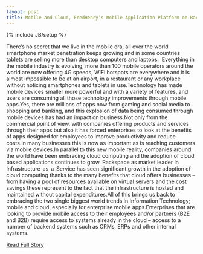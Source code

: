 ```yaml
---
layout: post
title: Mobile and Cloud, FeedHenry’s Mobile Application Platform on Rackspace
---
```

{% include JB/setup %}<p>There’s no secret that we live in the mobile era, all over the world smartphone market penetration keeps growing and in some countries tablets are selling more than desktop computers and laptops.  Everything in the mobile industry is evolving, more than 100 mobile operators around the world are now offering 4G speeds, WiFi hotspots are everywhere and it is almost impossible to be at an airport, in a restaurant or any workplace without noticing smartphones and tablets in use.Technology has made mobile devices smaller more powerful and with a variety of features, and users are consuming all those technology improvements through mobile apps.Yes, there are millions of apps now from gaming and social media to shopping and banking, and this explosion of data being consumed through mobile devices has had an impact on business.Not only from the commercial point of view, with companies offering products and services through their apps but also it has forced enterprises to look at the benefits of apps designed for employees to improve productivity and reduce costs.In many businesses this is now as important as is reaching customers via mobile devices.In parallel to this new mobile reality, companies around the world have been embracing cloud computing and the adoption of cloud based applications continues to grow. Rackspace as market leader in Infrastructure-as-a-Service has seen significant growth in the adoption of cloud computing thanks to the many benefits that cloud offers businesses – from having a pool of resources available on virtual servers and the cost savings these represent to the fact that the infrastructure is hosted and maintained without capital expenditures.All of this brings us back to embracing the two single biggest world trends in Information Technology; mobile and cloud, especially for enterprise mobile apps.Enterprises that are looking to provide mobile access to their employees and/or partners (B2E and B2B) require access to systems already in the cloud – access to a number of backend systems such as CRMs, ERPs and other internal systems.</p>
<p><a href="http://www.feedhenry.com/2013/04/mobile-and-cloud-feedhenrys-mobile-application-platform-on-rackspace/">Read Full Story</a></p>
